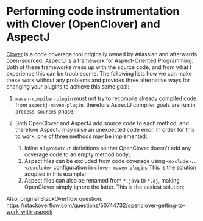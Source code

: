 # Performing code instrumentation with Clover (OpenClover) and AspectJ

[Clover](https://openclover.org/) is a code coverage tool originally owned by Atlassian and afterwards open-sourced. AspectJ is a framework for Aspect-Oriented Programming. Both of these frameworks mess up with the source code, and from what I experience this can be troublesome. The following lists how we can make these work without any problems and provides three alternative ways for changing your plugins to achieve this same goal:

1. `maven-compiler-plugin` must not try to recompile already compiled code from `aspectj-maven-plugin`, therefore AspectJ compiler goals are run in `process-sources` phase;
2. Both OpenClover and AspectJ add source code to each method, and therefore AspectJ may raise an unexpected code error. In order for this to work, one of three methods may be implemented:

   1. Inline all `@Pointcut` definitions so that OpenClover doesn't add any coverage code to an empty method body;
   2. Aspect files can be excluded from code coverage using `<exclude>..</exclude>` configuration in `clover-maven-plugin`. This is the solution adopted in this example;
   3. Aspect files can also be renamed from `*.java` to `*.aj`, making OpenClover simply ignore the latter. This is the easiest solution;
  
  
Also, original StackOverflow question: https://stackoverflow.com/questions/50744732/openclover-getting-to-work-with-aspectj
